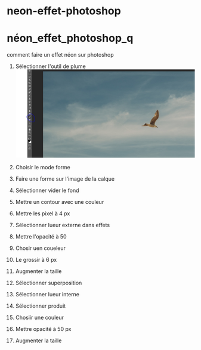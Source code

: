 # neon-effet-photoshop
# néon_effet_photoshop_q
comment faire un effet néon sur photoshop

1. Sélectionner l'outil de plume
![1](media/capture1.png)
2. Choisir le mode forme

3. Faire une forme sur l'image de la calque

4. Sélectionner vider le fond

5. Mettre un contour avec une couleur

7. Mettre les pixel à 4 px

8. Sélectionner lueur externe dans effets

9. Mettre l'opacité à 50

10. Chosir uen coueleur

11. Le grossir à 6 px

12. Augmenter la taille

13. Sélectionner superposition

14. Sélectionner lueur interne

15. Sélectionner produit

16. Chosiir une couleur

17. Mettre opacité à 50 px

18. Augmenter la taille
